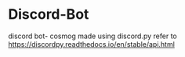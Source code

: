 # Discord-Bot
discord bot- cosmog
made using discord.py
refer to https://discordpy.readthedocs.io/en/stable/api.html
